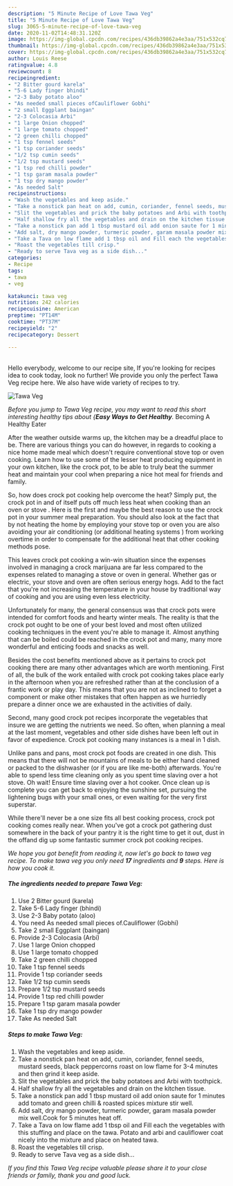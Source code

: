 ```yaml
---
description: "5 Minute Recipe of Love Tawa Veg"
title: "5 Minute Recipe of Love Tawa Veg"
slug: 3065-5-minute-recipe-of-love-tawa-veg
date: 2020-11-02T14:48:31.120Z
image: https://img-global.cpcdn.com/recipes/436db39862a4e3aa/751x532cq70/tawa-veg-recipe-main-photo.jpg
thumbnail: https://img-global.cpcdn.com/recipes/436db39862a4e3aa/751x532cq70/tawa-veg-recipe-main-photo.jpg
cover: https://img-global.cpcdn.com/recipes/436db39862a4e3aa/751x532cq70/tawa-veg-recipe-main-photo.jpg
author: Louis Reese
ratingvalue: 4.8
reviewcount: 8
recipeingredient:
- "2 Bitter gourd karela"
- "5-6 Lady finger bhindi"
- "2-3 Baby potato aloo"
- "As needed small pieces ofCauliflower Gobhi"
- "2 small Eggplant baingan"
- "2-3 Colocasia Arbi"
- "1 large Onion chopped"
- "1 large tomato chopped"
- "2 green chilli chopped"
- "1 tsp fennel seeds"
- "1 tsp coriander seeds"
- "1/2 tsp cumin seeds"
- "1/2 tsp mustard seeds"
- "1 tsp red chilli powder"
- "1 tsp garam masala powder"
- "1 tsp dry mango powder"
- "As needed Salt"
recipeinstructions:
- "Wash the vegetables and keep aside."
- "Take a nonstick pan heat on add, cumin, coriander, fennel seeds, mustard seeds, black peppercorns roast on low flame for 3-4 minutes and then grind it keep aside."
- "Slit the vegetables and prick the baby potatoes and Arbi with toothpick."
- "Half shallow fry all the vegetables and drain on the kitchen tissue."
- "Take a nonstick pan add 1 tbsp mustard oil add onion saute for 1 minutes add tomato and green chilli &amp; roasted spices mixture stir well."
- "Add salt, dry mango powder, turmeric powder, garam masala powder mix well.Cook for 5 minutes heat off."
- "Take a Tava on low flame add 1 tbsp oil and Fill each the vegetables with this stuffing and place on the tawa. Potato and arbi and cauliflower coat nicely into the mixture and place on heated tawa."
- "Roast the vegetables till crisp."
- "Ready to serve Tava veg as a side dish..."
categories:
- Recipe
tags:
- tawa
- veg

katakunci: tawa veg 
nutrition: 242 calories
recipecuisine: American
preptime: "PT14M"
cooktime: "PT37M"
recipeyield: "2"
recipecategory: Dessert

---
```

<br>
Hello everybody, welcome to our recipe site, If you're looking for recipes idea to cook today, look no further! We provide you only the perfect Tawa Veg recipe here. We also have wide variety of recipes to try.
<br>


![Tawa Veg](https://img-global.cpcdn.com/recipes/436db39862a4e3aa/751x532cq70/tawa-veg-recipe-main-photo.jpg)

<i>Before you jump to Tawa Veg recipe, you may want to read this short interesting healthy tips about {<strong>Easy Ways to Get Healthy</strong>.</i>
Becoming A Healthy Eater


After the weather outside warms up, the kitchen may be a dreadful place to be. There are various things you can do however, in regards to cooking a nice home made meal which doesn't require conventional stove top or oven cooking. Learn how to use some of the lesser heat producing equipment in your own kitchen, like the crock pot, to be able to truly beat the summer heat and maintain your cool when preparing a nice hot meal for friends and family.

So, how does crock pot cooking help overcome the heat? Simply put, the crock pot in and of itself puts off much less heat when cooking than an oven or stove . Here is the first and maybe the best reason to use the crock pot in your summer meal preparation. You should also look at the fact that by not heating the home by employing your stove top or oven you are also avoiding your air conditioning (or additional heating systems ) from working overtime in order to compensate for the additional heat that other cooking methods pose.

This leaves crock pot cooking a win-win situation since the expenses involved in managing a crock marijuana are far less compared to the expenses related to managing a stove or oven in general. Whether gas or electric, your stove and oven are often serious energy hogs. Add to the fact that you're not increasing the temperature in your house by traditional way of cooking and you are using even less electricity.

Unfortunately for many, the general consensus was that crock pots were intended for comfort foods and hearty winter meals.  The reality is that the crock pot ought to be one of your best loved and most often utilized cooking techniques in the event you're able to manage it.  Almost anything that can be boiled could be reached in the crock pot and many, many more wonderful and enticing foods and snacks as well.



Besides the cost benefits mentioned above as it pertains to crock pot cooking there are many other advantages which are worth mentioning. First of all, the bulk of the work entailed with crock pot cooking takes place early in the afternoon when you are refreshed rather than at the conclusion of a frantic work or play day. This means that you are not as inclined to forget a component or make other mistakes that often happen as we hurriedly prepare a dinner once we are exhausted in the activities of daily.

Second, many good crock pot recipes incorporate the vegetables that insure we are getting the nutrients we need. So often, when planning a meal at the last moment, vegetables and other side dishes have been left out in favor of expedience. Crock pot cooking many instances is a meal in 1 dish.

 Unlike pans and pans, most crock pot foods are created in one dish. This means that there will not be mountains of meals to be either hand cleaned or packed to the dishwasher (or if you are like me-both) afterwards. You're able to spend less time cleaning only as you spent time slaving over a hot stove. Oh wait! Ensure time slaving over a hot cooker. Once clean up is complete you can get back to enjoying the sunshine set, pursuing the lightening bugs with your small ones, or even waiting for the very first superstar.

While there'll never be a one size fits all best cooking process, crock pot cooking comes really near. When you've got a crock pot gathering dust somewhere in the back of your pantry it is the right time to get it out, dust in the offand dig up some fantastic summer crock pot cooking recipes.


<i>We hope you got benefit from reading it, now let's go back to tawa veg recipe. To make tawa veg you only need <strong>17</strong> ingredients and <strong>9</strong> steps. Here is how you cook it.
</i>

##### The ingredients needed to prepare Tawa Veg:

1. Use 2 Bitter gourd (karela)
1. Take 5-6 Lady finger (bhindi)
1. Use 2-3 Baby potato (aloo)
1. You need As needed small pieces of.Cauliflower (Gobhi)
1. Take 2 small Eggplant (baingan)
1. Provide 2-3 Colocasia (Arbi)
1. Use 1 large Onion chopped
1. Use 1 large tomato chopped
1. Take 2 green chilli chopped
1. Take 1 tsp fennel seeds
1. Provide 1 tsp coriander seeds
1. Take 1/2 tsp cumin seeds
1. Prepare 1/2 tsp mustard seeds
1. Provide 1 tsp red chilli powder
1. Prepare 1 tsp garam masala powder
1. Take 1 tsp dry mango powder
1. Take As needed Salt


##### Steps to make Tawa Veg:

1. Wash the vegetables and keep aside.
1. Take a nonstick pan heat on add, cumin, coriander, fennel seeds, mustard seeds, black peppercorns roast on low flame for 3-4 minutes and then grind it keep aside.
1. Slit the vegetables and prick the baby potatoes and Arbi with toothpick.
1. Half shallow fry all the vegetables and drain on the kitchen tissue.
1. Take a nonstick pan add 1 tbsp mustard oil add onion saute for 1 minutes add tomato and green chilli &amp; roasted spices mixture stir well.
1. Add salt, dry mango powder, turmeric powder, garam masala powder mix well.Cook for 5 minutes heat off.
1. Take a Tava on low flame add 1 tbsp oil and Fill each the vegetables with this stuffing and place on the tawa. Potato and arbi and cauliflower coat nicely into the mixture and place on heated tawa.
1. Roast the vegetables till crisp.
1. Ready to serve Tava veg as a side dish...




<i>If you find this Tawa Veg recipe valuable please share it to your close friends or family, thank you and good luck.</i>
